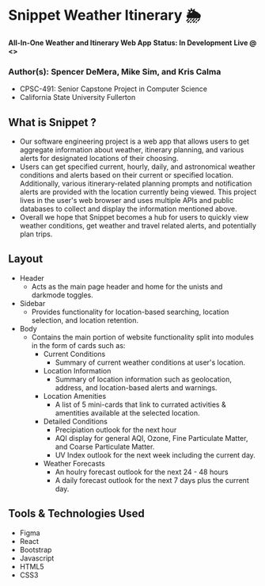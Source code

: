 # **Snippet Weather Itinerary 🌦️**
**All-In-One Weather and Itinerary Web App**
**Status: In Development**
**Live @ <>**

### Author(s): Spencer DeMera, Mike Sim, and Kris Calma

- CPSC-491: Senior Capstone Project in Computer Science
- California State University Fullerton

## What is Snippet ?
* Our software engineering project is a web app that allows users to get aggregate information about weather, itinerary planning, and various alerts for designated locations of their choosing. 
* Users can get specified current, hourly, daily, and astronomical weather conditions and alerts based on their current or specified location. Additionally, various itinerary-related planning prompts and notification alerts are provided with the location currently being viewed. This project lives in the user's web browser and uses multiple APIs and public databases to collect and display the information mentioned above.
* Overall we hope that Snippet becomes a hub for users to quickly view weather conditions, get weather and travel related alerts, and potentially plan trips.

## Layout
* Header
    * Acts as the main page header and home for the unists and darkmode toggles.
* Sidebar
    * Provides functionality for location-based searching, location selection, and location retention.
* Body
    * Contains the main portion of website functionality split into modules in the form of cards such as:
        * Current Conditions
            * Summary of current weather conditions at user's location.
        * Location Information
            * Summary of location information such as geolocation, address, and location-based alerts and warnings.
        * Location Amenities
            * A list of 5 mini-cards that link to currated activities & amentities available at the selected location.
        * Detailed Conditions
            * Precipiation outlook for the next hour
            * AQI display for general AQI, Ozone, Fine Particulate Matter, and Coarse Particulate Matter.
            * UV Index outlook for the next week including the current day.
        * Weather Forecasts
            * An houlry forecast outlook for the next 24 - 48 hours
            * A daily forecast outlook for the next 7 days plus the current day. 

## Tools & Technologies Used
* Figma
* React
* Bootstrap
* Javascript
* HTML5
* CSS3

